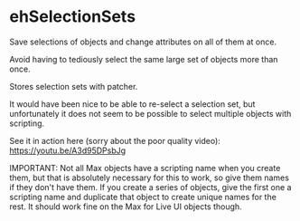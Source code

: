 # ehSelectionSets

Save selections of objects and change attributes on all of them at once.

Avoid having to tediously select the same large set of objects more than once.

Stores selection sets with patcher.


It would have been nice to be able to re-select a selection set, but unfortunately it does not seem to be possible to select multiple objects with scripting.

See it in action here (sorry about the poor quality video): https://youtu.be/A3d95DPsbJg

IMPORTANT: Not all Max objects have a scripting name when you create them, but that is absolutely necessary for this to work, so give them names if they don't have them. If you create a series of objects, give the first one a scripting name and duplicate that object to create unique names for the rest.
It should work fine on the Max for Live UI objects though.
